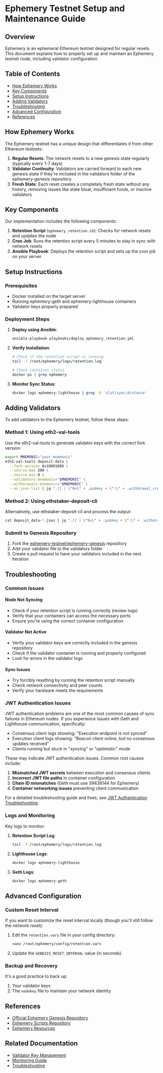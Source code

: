 # Ephemery Testnet Setup and Maintenance Guide

## Overview

Ephemery is an ephemeral Ethereum testnet designed for regular resets. This document explains how to properly set up and maintain an Ephemery testnet node, including validator configuration.

## Table of Contents

- [How Ephemery Works](#how-ephemery-works)
- [Key Components](#key-components)
- [Setup Instructions](#setup-instructions)
- [Adding Validators](#adding-validators)
- [Troubleshooting](#troubleshooting)
- [Advanced Configuration](#advanced-configuration)
- [References](#references)

## How Ephemery Works

The Ephemery testnet has a unique design that differentiates it from other Ethereum testnets:

1. **Regular Resets**: The network resets to a new genesis state regularly (typically every 1-7 days)
2. **Validator Continuity**: Validators are carried forward to each new genesis state if they're included in the validators folder of the ephemery-genesis repository
3. **Fresh State**: Each reset creates a completely fresh state without any history, removing issues like state bloat, insufficient funds, or inactive validators

## Key Components

Our implementation includes the following components:

1. **Retention Script** (`ephemery_retention.sh`): Checks for network resets and updates the node
2. **Cron Job**: Runs the retention script every 5 minutes to stay in sync with network resets
3. **Ansible Playbook**: Deploys the retention script and sets up the cron job on your server

## Setup Instructions

### Prerequisites

- Docker installed on the target server
- Running ephemery-geth and ephemery-lighthouse containers
- Validator keys properly prepared

### Deployment Steps

1. **Deploy using Ansible**:
   ```bash
   ansible-playbook playbooks/deploy_ephemery_retention.yml
   ```

2. **Verify Installation**:
   ```bash
   # Check if the retention script is running
   tail -f /root/ephemery/logs/retention.log

   # Check container status
   docker ps | grep ephemery
   ```

3. **Monitor Sync Status**:
   ```bash
   docker logs ephemery-lighthouse | grep -E 'slot|sync|distance'
   ```

## Adding Validators

To add validators to the Ephemery testnet, follow these steps:

### Method 1: Using eth2-val-tools

Use the eth2-val-tools to generate validator keys with the correct fork version:
```bash
export MNEMONIC="your mnemonic"
eth2-val-tools deposit-data \
  --fork-version 0x10001008 \
  --source-max 200 \
  --source-min 0 \
  --validators-mnemonic="$MNEMONIC" \
  --withdrawals-mnemonic="$MNEMONIC" \
  --as-json-list | jq ".[] | \"0x\" + .pubkey + \":\" + .withdrawal_credentials + \":32000000000\"" | tr -d '"' > name-node1.txt
```

### Method 2: Using ethstaker-deposit-cli

Alternatively, use ethstaker-deposit-cli and process the output:
```bash
cat deposit_data-*.json | jq ".[] | \"0x\" + .pubkey + \":\" + .withdrawal_credentials + \":32000000000\"" | tr -d '"' > name-node1.txt
```

### Submit to Genesis Repository

1. Fork the [ephemery-testnet/ephemery-genesis](https://github.com/ephemery-testnet/ephemery-genesis) repository
2. Add your validator file to the validators folder
3. Create a pull request to have your validators included in the next iteration

## Troubleshooting

### Common Issues

#### Node Not Syncing
- Check if your retention script is running correctly (review logs)
- Verify that your containers can access the necessary ports
- Ensure you're using the correct container configuration

#### Validator Not Active
- Verify your validator keys are correctly included in the genesis repository
- Check if the validator container is running and properly configured
- Look for errors in the validator logs

#### Sync Issues
- Try forcibly resetting by running the retention script manually
- Check network connectivity and peer counts
- Verify your hardware meets the requirements

### JWT Authentication Issues

JWT authentication problems are one of the most common causes of sync failures in Ethereum nodes. If you experience issues with Geth and Lighthouse communication, specifically:

- Consensus client logs showing: "Execution endpoint is not synced"
- Execution client logs showing: "Beacon client online, but no consensus updates received"
- Clients running but stuck in "syncing" or "optimistic" mode

These may indicate JWT authentication issues. Common root causes include:

1. **Mismatched JWT secrets** between execution and consensus clients
2. **Incorrect JWT file paths** in container configuration
3. **Chain ID mismatches** (Geth must use 39438144 for Ephemery)
4. **Container networking issues** preventing client communication

For a detailed troubleshooting guide and fixes, see [JWT Authentication Troubleshooting](./JWT_AUTHENTICATION_TROUBLESHOOTING.md).

### Logs and Monitoring

Key logs to monitor:

1. **Retention Script Log**:
   ```bash
   tail -f /root/ephemery/logs/retention.log
   ```

2. **Lighthouse Logs**:
   ```bash
   docker logs ephemery-lighthouse
   ```

3. **Geth Logs**:
   ```bash
   docker logs ephemery-geth
   ```

## Advanced Configuration

### Custom Reset Interval

If you want to customize the reset interval locally (though you'll still follow the network reset):

1. Edit the `retention.vars` file in your config directory:
   ```bash
   nano /root/ephemery/config/retention.vars
   ```

2. Update the `GENESIS_RESET_INTERVAL` value (in seconds)

### Backup and Recovery

It's a good practice to back up:

1. Your validator keys
2. The `nodekey` file to maintain your network identity

## References

- [Official Ephemery Genesis Repository](https://github.com/ephemery-testnet/ephemery-genesis)
- [Ephemery Scripts Repository](https://github.com/ephemery-testnet/ephemery-scripts)
- [Ephemery Resources](https://github.com/ephemery-testnet/ephemery-resources)

## Related Documentation

- [Validator Key Management](./VALIDATOR_KEY_MANAGEMENT.md)
- [Monitoring Guide](./MONITORING.md)
- [Troubleshooting](../DEVELOPMENT/TROUBLESHOOTING.md)
